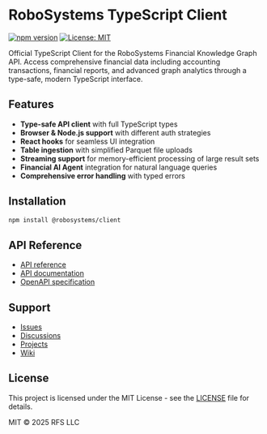 # RoboSystems TypeScript Client

[![npm version](https://badge.fury.io/js/@robosystems%2Fclient.svg)](https://www.npmjs.com/package/@robosystems/client)
[![License: MIT](https://img.shields.io/badge/License-MIT-yellow.svg)](https://opensource.org/licenses/MIT)

Official TypeScript Client for the RoboSystems Financial Knowledge Graph API. Access comprehensive financial data including accounting transactions, financial reports, and advanced graph analytics through a type-safe, modern TypeScript interface.

## Features

- **Type-safe API client** with full TypeScript types
- **Browser & Node.js support** with different auth strategies
- **React hooks** for seamless UI integration
- **Table ingestion** with simplified Parquet file uploads
- **Streaming support** for memory-efficient processing of large result sets
- **Financial AI Agent** integration for natural language queries
- **Comprehensive error handling** with typed errors

## Installation

```bash
npm install @robosystems/client
```

## API Reference

- [API reference](https://api.robosystems.ai)
- [API documentation](https://api.robosystems.ai/docs)
- [OpenAPI specification](https://api.robosystems.ai/openapi.json)

## Support

- [Issues](https://github.com/RoboFinSystems/robosystems-typescript-client/issues)
- [Discussions](https://github.com/RoboFinSystems/robosystems/discussions)
- [Projects](https://github.com/RoboFinSystems/robosystems/projects)
- [Wiki](https://github.com/RoboFinSystems/robosystems/wiki)

## License

This project is licensed under the MIT License - see the [LICENSE](LICENSE) file for details.

MIT © 2025 RFS LLC
